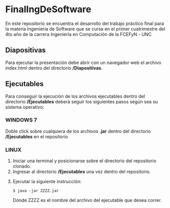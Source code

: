 FinalIngDeSoftware
==================

En este repositorio se encuentra el desarrollo del trabajo práctico final para la materia Ingeniería de Software que se cursa en el primer cuatrimestre del 4to año de la carrera Ingeniería en Computación de la FCEFyN - UNC

## Diapositivas
Para ejecutar la presentación debe abrir con un navegador web el archivo index.html dentro del directorio <strong>/Diapositivas</strong>.

## Ejecutables

Para conseguir la ejecución de los archivos ejecutables dentro del directorio <strong>/Ejecutables</strong>
deberá seguir los siguientes pasos según sea su sistema operativo:

### WINDOWS 7
Doble click sobre cualquiera de los archivos <strong>.jar</strong> dentro del directorio <strong>/Ejecutables</strong> en el repositorio

### LINUX
<ol>
	<li>Iniciar una terminal y posicionarse sobre el directorio del repositorio clonado.</li>
	<li>Ingresar al directorio <strong>/Ejecutables</strong> una vez dentro del repositorio.</li>
	<li>
		<p>Ejecutar la siguiente instrucción:</p>
		<code>$ java -jar ZZZZ.jar</code>
		<p>Dónde ZZZZ es el nombre del archivo del ejecutable que desea correr.</p>
	</li>
</ol>
